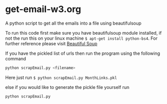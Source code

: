 # get-email-w3.org
A python script to get all the emails into a file using beautifulsoup

To run this code first make sure you have beautifulsoup module installed, if not the run this on your linux machine `$ apt-get install python-bs4`. For further reference please visit [Beautiful Soup](http://www.crummy.com/software/BeautifulSoup/bs4/doc/)

If you have the pickled list of urls then run the program using the following command
```bash
python scrapEmail.py <filename>
```
Here just run `$ python scrapEmail.py MonthLinks.pkl`

else if you would like to generate the pickle file yourself run
```bash
python scrapEmail.py
```

